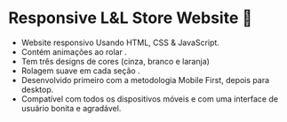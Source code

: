 # Responsive L&L Store Website 🎃

- Website responsivo Usando HTML, CSS & JavaScript.
- Contém animações ao rolar .
- Tem três designs de cores  (cinza, branco e laranja)
- Rolagem suave em cada seção .
- Desenvolvido primeiro com a metodologia Mobile First, depois para desktop.
- Compatível com todos os dispositivos móveis e com uma interface de usuário bonita e agradável. 


<!-- ![halloween](/preview.png) -->
